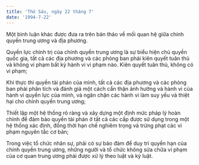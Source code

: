 ```yaml
---
title: 'Thứ Sáu, ngày 22 tháng 7'
date: '1994-7-22'
---
```


Một bình luận khác được đưa ra trên bản thảo về mối quan hệ giữa chính quyền trung ương và địa phương.

Quyền lực chính trị của chính quyền trung ương là sự biểu hiện chủ quyền quốc gia, tất cả các địa phương và các phòng ban phải kiên quyết tuân thủ và không vi phạm bất kỳ hành vi vi phạm nào. Kiên quyết tuân thủ, không có vi phạm;

Khi thực thi quyền tài phán của mình, tất cả các địa phương và các phòng ban phải phân tích và đánh giá một cách cẩn thận ảnh hưởng và hành vi của hành vi quyền lực của mình, và ngăn chặn các hành vi làm suy yếu và thiệt hại cho chính quyền trung ương;

Thiết lập một hệ thống rõ ràng và xây dựng một định mức pháp lý hoàn chỉnh để đảm bảo quyền tài phán ở tất cả các cấp được sử dụng trong một hệ thống xác định, đồng thời hạn chế nghiêm trọng và trừng phạt các vi phạm nguyên tắc cơ bản;

Trong việc tổ chức nhân sự, phải có sự bảo đảm để duy trì quyền hạn của chính quyền trung ương, những người và tổ chức không sửa chữa vi phạm của cơ quan trung ương phải được xử lý theo luật và kỷ luật.


